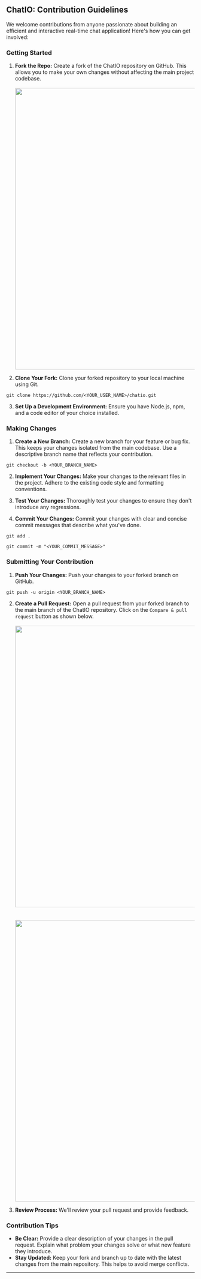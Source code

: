 ## ChatIO: Contribution Guidelines

We welcome contributions from anyone passionate about building an efficient and interactive real-time chat application! Here's how you can get involved:

### Getting Started

1. **Fork the Repo:** Create a fork of the ChatIO repository on GitHub. This allows you to make your own changes without affecting the main project codebase.
<br><br><img src="https://i.imgur.com/7wapvt2.png" width="750" /><br>

2. **Clone Your Fork:** Clone your forked repository to your local machine using Git.
```
git clone https://github.com/<YOUR_USER_NAME>/chatio.git
```

3. **Set Up a Development Environment:** Ensure you have Node.js, npm, and a code editor of your choice installed.

### Making Changes

1. **Create a New Branch:** Create a new branch for your feature or bug fix. This keeps your changes isolated from the main codebase. Use a descriptive branch name that reflects your contribution.
```
git checkout -b <YOUR_BRANCH_NAME>
```

2. **Implement Your Changes:** Make your changes to the relevant files in the project. Adhere to the existing code style and formatting conventions.

3. **Test Your Changes:** Thoroughly test your changes to ensure they don't introduce any regressions.

4. **Commit Your Changes:** Commit your changes with clear and concise commit messages that describe what you've done.
```
git add .
```
```
git commit -m "<YOUR_COMMIT_MESSAGE>"
```

### Submitting Your Contribution

1. **Push Your Changes:** Push your changes to your forked branch on GitHub.
```
git push -u origin <YOUR_BRANCH_NAME>
```

2. **Create a Pull Request:** Open a pull request from your forked branch to the main branch of the ChatIO repository. Click on the ```Compare & pull request``` button as shown below.
<br><br><img src="https://i.imgur.com/7wapvt2.png" width="750" /><br>
<br><br><img src="https://github.blog/wp-content/uploads/2019/02/draft-pull-requests.png?fit=1354%2C780" width="750" /><br>

3. **Review Process:** We'll review your pull request and provide feedback.

### Contribution Tips

- **Be Clear:** Provide a clear description of your changes in the pull request. Explain what problem your changes solve or what new feature they introduce.
- **Stay Updated:** Keep your fork and branch up to date with the latest changes from the main repository. This helps to avoid merge conflicts.

---